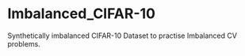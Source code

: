 # Imbalanced_CIFAR-10
Synthetically imbalanced CIFAR-10 Dataset to practise Imbalanced CV problems.

